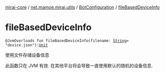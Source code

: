 [mirai-core](../../index.md) / [net.mamoe.mirai.utils](../index.md) / [BotConfiguration](index.md) / [fileBasedDeviceInfo](./file-based-device-info.md)

# fileBasedDeviceInfo

`@JvmOverloads fun fileBasedDeviceInfo(filename: `[`String`](https://kotlinlang.org/api/latest/jvm/stdlib/kotlin/-string/index.html)` = "device.json"): `[`Unit`](https://kotlinlang.org/api/latest/jvm/stdlib/kotlin/-unit/index.html)

使用文件存储设备信息

此函数只在 JVM 有效. 在其他平台将会导致一直使用默认的随机的设备信息.


